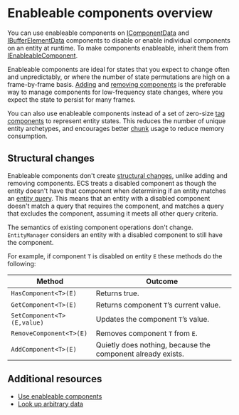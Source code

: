 # Enableable components overview

You can use enableable components on [IComponentData](xref:Unity.Entities.IComponentData) and [IBufferElementData](xref:Unity.Entities.IBufferElementData) components to disable or enable individual components on an entity at runtime. To make components enableable, inherit them from [IEnableableComponent](xref:Unity.Entities.IEnableableComponent).

Enableable components are ideal for states that you expect to change often and unpredictably, or where the number of state permutations are high on a frame-by-frame basis. [Adding](components-add-to-entity.md) and [removing components](components-remove-from-entity.md) is the preferable way to manage components for low-frequency state changes, where you expect the state to persist for many frames.

You can also use enableable components instead of a set of zero-size [tag components](components-tag.md) to represent entity states. This reduces the number of unique entity archetypes, and encourages better [chunk](concepts-archetypes.md#archetype-chunks) usage to reduce memory consumption.

## Structural changes

Enableable components don't create [structural changes](concepts-structural-changes.md), unlike adding and removing components. ECS treats a disabled component as though the entity doesn't have that component when determining if an entity matches an [entity query](systems-entityquery.md). This means that an entity with a disabled component doesn't match a query that requires the component, and matches a query that excludes the component, assuming it meets all other query criteria.

The semantics of existing component operations don't change.  `EntityManager` considers an entity with a disabled component to still have the component. 

For example, if component `T` is disabled on entity `E` these methods do the following:

|**Method**|**Outcome**|
|---|---|
|`HasComponent<T>(E)` |Returns true.|
|`GetComponent<T>(E)` |Returns component `T`’s current value.|
|`SetComponent<T>(E,value)`| Updates the component `T`’s value.|
|`RemoveComponent<T>(E)`| Removes component `T` from `E`.|
|`AddComponent<T>(E)`| Quietly does nothing, because the component already exists.|

## Additional resources

* [Use enableable components](components-enableable-use.md)
* [Look up arbitrary data](systems-looking-up-data.md)
